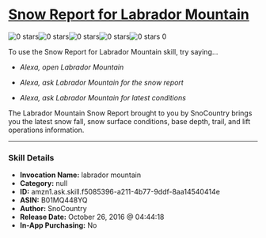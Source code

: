# [Snow Report for Labrador Mountain](http://alexa.amazon.com/#skills/amzn1.ask.skill.f5085396-a211-4b77-9ddf-8aa14540414e)
![0 stars](../../images/ic_star_border_black_18dp_1x.png)![0 stars](../../images/ic_star_border_black_18dp_1x.png)![0 stars](../../images/ic_star_border_black_18dp_1x.png)![0 stars](../../images/ic_star_border_black_18dp_1x.png)![0 stars](../../images/ic_star_border_black_18dp_1x.png) 0

To use the Snow Report for Labrador Mountain skill, try saying...

* *Alexa, open Labrador Mountain*

* *Alexa, ask Labrador Mountain for the snow report*

* *Alexa, ask Labrador Mountain for latest conditions*

The Labrador Mountain Snow Report brought to you by SnoCountry brings you the latest snow fall, snow surface conditions,  base depth, trail, and lift operations information.

***

### Skill Details

* **Invocation Name:** labrador mountain
* **Category:** null
* **ID:** amzn1.ask.skill.f5085396-a211-4b77-9ddf-8aa14540414e
* **ASIN:** B01MQ448YQ
* **Author:** SnoCountry
* **Release Date:** October 26, 2016 @ 04:44:18
* **In-App Purchasing:** No
